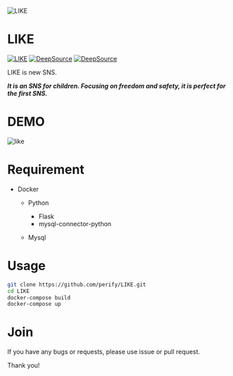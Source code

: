 ![LIKE](https://user-images.githubusercontent.com/59169390/113481532-0eab8a00-94d5-11eb-8c68-c527b7ab76a6.png)

# LIKE

[![LIKE](https://circleci.com/gh/perify/LIKE.svg?style=svg)]()
[![DeepSource](https://deepsource.io/gh/perify/LIKE.svg/?label=active+issues&show_trend=true)](https://deepsource.io/gh/perify/LIKE/?ref=repository-badge)
[![DeepSource](https://deepsource.io/gh/perify/LIKE.svg/?label=resolved+issues&show_trend=true)](https://deepsource.io/gh/perify/LIKE/?ref=repository-badge)


LIKE is new SNS.

***It is an SNS for children. Focusing on freedom and safety, it is perfect for the first SNS.***
 
# DEMO

![like](https://user-images.githubusercontent.com/59169390/113481413-68f81b00-94d4-11eb-9cb1-7a54655363da.gif)


# Requirement
 
* Docker
    * Python
        * Flask
        * mysql-connector-python
        
    * Mysql
    
# Usage
 
```bash
git clone https://github.com/perify/LIKE.git
cd LIKE
docker-compose build
docker-compose up
```

# Join

If you have any bugs or requests, please use issue or pull request.

Thank you!